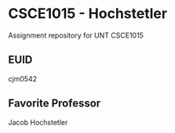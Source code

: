# CSCE1015 - Hochstetler
Assignment repository for UNT CSCE1015
## EUID
cjm0542
## Favorite Professor
Jacob Hochstetler
